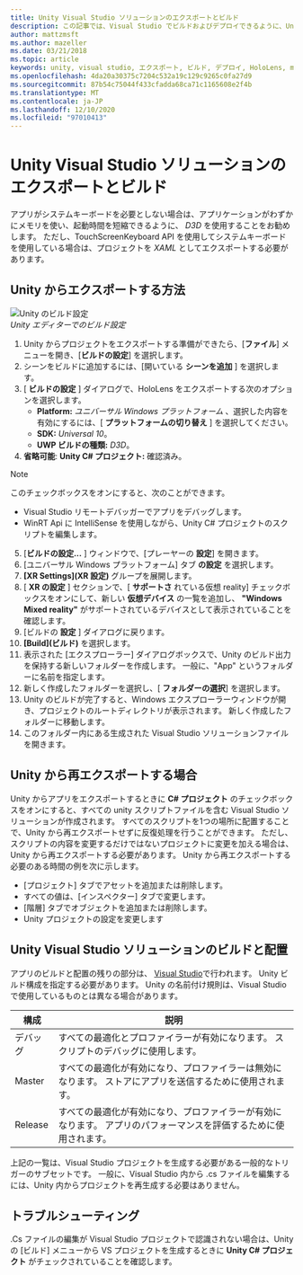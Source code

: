 ```yaml
---
title: Unity Visual Studio ソリューションのエクスポートとビルド
description: この記事では、Visual Studio でビルドおよびデプロイできるように、Unity からの mixed reality プロジェクトをエクスポートする方法について説明します。
author: mattzmsft
ms.author: mazeller
ms.date: 03/21/2018
ms.topic: article
keywords: unity, visual studio, エクスポート, ビルド, デプロイ, HoloLens, mixed reality ヘッドセット, windows mixed reality ヘッドセット, 仮想現実ヘッドセット, UWP, 展開
ms.openlocfilehash: 4da20a30375c7204c532a19c129c9265c0fa27d9
ms.sourcegitcommit: 87b54c75044f433cfadda68ca71c1165608e2f4b
ms.translationtype: MT
ms.contentlocale: ja-JP
ms.lasthandoff: 12/10/2020
ms.locfileid: "97010413"
---
```

# <a name="exporting-and-building-a-unity-visual-studio-solution"></a>Unity Visual Studio ソリューションのエクスポートとビルド

アプリがシステムキーボードを必要としない場合は、アプリケーションがわずかにメモリを使い、起動時間を短縮できるように、 *D3D* を使用することをお勧めします。 ただし、TouchScreenKeyboard API を使用してシステムキーボードを使用している場合は、プロジェクトを *XAML* としてエクスポートする必要があります。

## <a name="how-to-export-from-unity"></a>Unity からエクスポートする方法

![Unity のビルド設定](images/unitybuildsettings-300px.png)<br>
*Unity エディターでのビルド設定*

1. Unity からプロジェクトをエクスポートする準備ができたら、[**ファイル**] メニューを開き、[**ビルドの設定**] を選択します。
2. シーンをビルドに追加するには、[開いている **シーンを追加** ] を選択します。
3. [ **ビルドの設定** ] ダイアログで、HoloLens をエクスポートする次のオプションを選択します。
   * **Platform:** *ユニバーサル Windows プラットフォーム* 、選択した内容を有効にするには、[ **プラットフォームの切り替え** ] を選択してください。
   * **SDK:** *Universal 10*。
   * **UWP ビルドの種類:** *D3D*。
4. **省略可能**: **Unity C# プロジェクト:** 確認済み。

>[!NOTE]
>このチェックボックスをオンにすると、次のことができます。
>* Visual Studio リモートデバッガーでアプリをデバッグします。
>* WinRT Api に IntelliSense を使用しながら、Unity C# プロジェクトのスクリプトを編集します。

5. [**ビルドの設定...** ] ウィンドウで、[プレーヤーの **設定**] を開きます。
6. [ユニバーサル Windows プラットフォーム] タブ **の設定** を選択します。
7. **[XR Settings]\(XR 設定\)** グループを展開します。
8. [ **XR の設定** ] セクションで、[ **サポートさ** れている仮想 reality] チェックボックスをオンにして、新しい **仮想デバイス** の一覧を追加し、 **"Windows Mixed reality"** がサポートされているデバイスとして表示されていることを確認します。
9. [ビルドの **設定** ] ダイアログに戻ります。
10. **[Build]\(ビルド\)** を選択します。
11. 表示された [エクスプローラー] ダイアログボックスで、Unity のビルド出力を保持する新しいフォルダーを作成します。 一般に、"App" というフォルダーに名前を指定します。
12. 新しく作成したフォルダーを選択し、[ **フォルダーの選択**] を選択します。
13. Unity のビルドが完了すると、Windows エクスプローラーウィンドウが開き、プロジェクトのルートディレクトリが表示されます。 新しく作成したフォルダーに移動します。
14. このフォルダー内にある生成された Visual Studio ソリューションファイルを開きます。

## <a name="when-to-re-export-from-unity"></a>Unity から再エクスポートする場合

Unity からアプリをエクスポートするときに **C# プロジェクト** のチェックボックスをオンにすると、すべての unity スクリプトファイルを含む Visual Studio ソリューションが作成されます。 すべてのスクリプトを1つの場所に配置することで、Unity から再エクスポートせずに反復処理を行うことができます。 ただし、スクリプトの内容を変更するだけではないプロジェクトに変更を加える場合は、Unity から再エクスポートする必要があります。 Unity から再エクスポートする必要のある時間の例を次に示します。
* [プロジェクト] タブでアセットを追加または削除します。
* すべての値は、[インスペクター] タブで変更します。
* [階層] タブでオブジェクトを追加または削除します。
* Unity プロジェクトの設定を変更します

## <a name="building-and-deploying-a-unity-visual-studio-solution"></a>Unity Visual Studio ソリューションのビルドと配置

アプリのビルドと配置の残りの部分は、 [Visual Studio](../platform-capabilities-and-apis/using-visual-studio.md)で行われます。 Unity ビルド構成を指定する必要があります。 Unity の名前付け規則は、Visual Studio で使用しているものとは異なる場合があります。

|  構成  |  説明 | 
|----------|----------|
|  デバッグ  |  すべての最適化とプロファイラーが有効になります。 スクリプトのデバッグに使用します。 | 
|  Master  |  すべての最適化が有効になり、プロファイラーは無効になります。 ストアにアプリを送信するために使用されます。 | 
|  Release  |  すべての最適化が有効になり、プロファイラーが有効になります。 アプリのパフォーマンスを評価するために使用されます。 | 

上記の一覧は、Visual Studio プロジェクトを生成する必要がある一般的なトリガーのサブセットです。 一般に、Visual Studio 内から .cs ファイルを編集するには、Unity 内からプロジェクトを再生成する必要はありません。

## <a name="troubleshooting"></a>トラブルシューティング

.Cs ファイルの編集が Visual Studio プロジェクトで認識されない場合は、Unity の [ビルド] メニューから VS プロジェクトを生成するときに **Unity C# プロジェクト** がチェックされていることを確認します。
